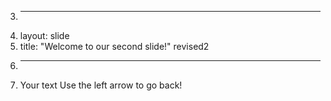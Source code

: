 3.	---
4.	layout: slide
5.	title: "Welcome to our second slide!" revised2
6.	---
7.	Your text
Use the left arrow to go back!
